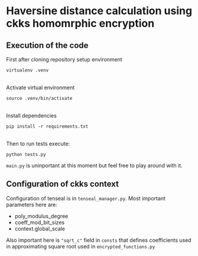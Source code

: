 # Haversine distance calculation using ckks homomrphic encryption

## Execution of the code

First after cloning repository setup environment

```
virtualenv .venv
```
\
Activate virtual environment 
```
source .venv/bin/activate
```
\
Install dependencies
```
pip install -r requirements.txt
```
\
Then to run tests execute:

```
python tests.py
```

`main.py` is uninportant at this moment but feel free to play around with it.

## Configuration of ckks context

Configuration of tenseal is in `tenseal_manager.py`. Most important parameters here are: 
* poly_modulus_degree
* coeff_mod_bit_sizes
* context.global_scale

Also important here is `"sqrt_c"` field in `consts` that defines coefficients used in approximating square root used  in `encrypted_functions.py`
